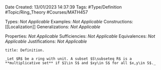 <div class="topSpace"></div>

Date Created: 13/01/2023 14:37:39
Tags: #Type/Definition #Topic/Ring_Theory #Courses/MATH457

Types: _Not Applicable_
Examples: _Not Applicable_
Constructions: [[Localization]]
Generalizations: _Not Applicable_

Properties: _Not Applicable_
Sufficiencies: _Not Applicable_
Equivalences: _Not Applicable_
Justifications: _Not Applicable_

``` ad-Definition
title: Definition.

_Let $R$ be a ring with unit. A subset $S\subseteq R$ is a **multiplicative set** if $1\in S$ and $xy\in S$ for all $x,y\in S$._

```
